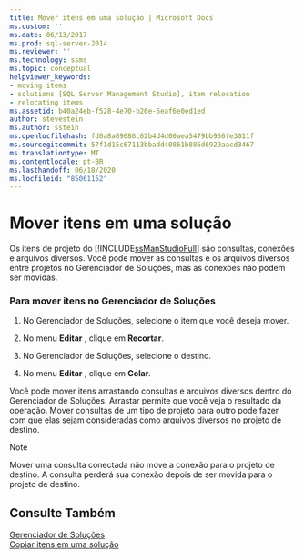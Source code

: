 ```yaml
---
title: Mover itens em uma solução | Microsoft Docs
ms.custom: ''
ms.date: 06/13/2017
ms.prod: sql-server-2014
ms.reviewer: ''
ms.technology: ssms
ms.topic: conceptual
helpviewer_keywords:
- moving items
- solutions [SQL Server Management Studio], item relocation
- relocating items
ms.assetid: b40a24eb-f528-4e70-b26e-5eaf6e0ed1ed
author: stevestein
ms.author: sstein
ms.openlocfilehash: fd0a8a89686c62b4d4d00aea5479bb956fe3011f
ms.sourcegitcommit: 57f1d15c67113bbadd40861b886d6929aacd3467
ms.translationtype: MT
ms.contentlocale: pt-BR
ms.lasthandoff: 06/18/2020
ms.locfileid: "85061152"
---
```

# <a name="move-items-in-a-solution"></a>Mover itens em uma solução
  Os itens de projeto do [!INCLUDE[ssManStudioFull](../../includes/ssmanstudiofull-md.md)] são consultas, conexões e arquivos diversos. Você pode mover as consultas e os arquivos diversos entre projetos no Gerenciador de Soluções, mas as conexões não podem ser movidas.  
  
### <a name="to-move-items-in-solution-explorer"></a>Para mover itens no Gerenciador de Soluções  
  
1.  No Gerenciador de Soluções, selecione o item que você deseja mover.  
  
2.  No menu **Editar** , clique em **Recortar**.  
  
3.  No Gerenciador de Soluções, selecione o destino.  
  
4.  No menu **Editar** , clique em **Colar**.  
  
 Você pode mover itens arrastando consultas e arquivos diversos dentro do Gerenciador de Soluções. Arrastar permite que você veja o resultado da operação. Mover consultas de um tipo de projeto para outro pode fazer com que elas sejam consideradas como arquivos diversos no projeto de destino.  
  
> [!NOTE]  
>  Mover uma consulta conectada não move a conexão para o projeto de destino. A consulta perderá sua conexão depois de ser movida para o projeto de destino.  
  
## <a name="see-also"></a>Consulte Também  
 [Gerenciador de Soluções](solution-explorer.md)   
 [Copiar itens em uma solução](copy-items-in-a-solution.md)  
  
  
